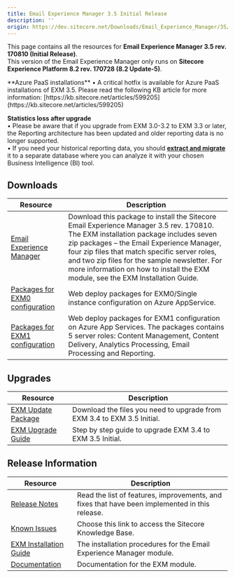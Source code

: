 ```yaml
---
title: Email Experience Manager 3.5 Initial Release
description: ''
origin: https://dev.sitecore.net/Downloads/Email_Experience_Manager/35/Email_Experience_Manager_35_Initial_Release.aspx
---
```


This page contains all the resources for **Email Experience Manager 3.5 rev. 170810 (Initial Release)**.  
  <Alert variant='warning' mb={4}>
    <AlertIcon />
    This version of the Email Experience Manager only runs on **Sitecore Experience Platform 8.2 rev. 170728 (8.2 Update-5)**.
  </Alert>
  
  <Alert variant='warning' mb={4}>
    <AlertIcon />
    **Azure PaaS installations**  
• A critical hotfix is available for Azure PaaS installations of EXM 3.5. Please read the following KB article for more information: [https://kb.sitecore.net/articles/599205](https://kb.sitecore.net/articles/599205)  
  
**Statistics loss after upgrade**  
• Please be aware that if you upgrade from EXM 3.0-3.2 to EXM 3.3 or later, the Reporting architecture has been updated and older reporting data is no longer supported.  
• If you need your historical reporting data, you should **[extract and migrate](https://doc.sitecore.net/email_experience_manager/reporting/extract_data_from_earlier_versions_of_exm_to_create_historical_reports)** it to a separate database where you can analyze it with your chosen Business Intelligence (BI) tool.
  </Alert>
  

## Downloads

 | Resource | Description |
 | --- | --- |
 | [Email Experience Manager](https://scdp.blob.core.windows.net/downloads/Email%20Experience%20Manager/35/Email%20Experience%20Manager%2035%20Initial%20Release/Secure/Email%20Experience%20Manager%203.5.0%20rev.%20170810%20NOT%20SC%20PACKAGE.zip) | Download this package to install the Sitecore Email Experience Manager 3.5 rev. 170810. The EXM installation package includes seven zip packages – the Email Experience Manager, four zip files that match specific server roles, and two zip files for the sample newsletter. For more information on how to install the EXM module, see the EXM Installation Guide. |
 | [Packages for EXM0 configuration](https://scdp.blob.core.windows.net/downloads/Email%20Experience%20Manager/35/Email%20Experience%20Manager%2035%20Initial%20Release/Secure/Email%20Experience%20Manager%203.5.0%20rev.%20170810%20(EXM0%20WDP%20Packages).zip) | Web deploy packages for EXM0/Single instance configuration on Azure AppService. |
 | [Packages for EXM1 configuration](https://scdp.blob.core.windows.net/downloads/Email%20Experience%20Manager/35/Email%20Experience%20Manager%2035%20Initial%20Release/Secure/Email%20Experience%20Manager%203.5.0%20rev.%20170810%20(EXM1%20WDP%20packages).zip) | Web deploy packages for EXM1 configuration on Azure App Services. The packages contains 5 server roles: Content Management, Content Delivery, Analytics Processing, Email Processing and Reporting. |

## Upgrades

 | Resource | Description |
 | --- | --- |
 | [EXM Update Package](https://scdp.blob.core.windows.net/downloads/Email%20Experience%20Manager/35/Email%20Experience%20Manager%2035%20Initial%20Release/Secure/Email%20Experience%20Manager%203.5.0%20rev.%20170810%20update%20package%20(NOT%20SC%20PACKAGE).zip) | Download the files you need to upgrade from EXM 3.4 to EXM 3.5 Initial. |
 | [EXM Upgrade Guide](https://scdp.blob.core.windows.net/downloads/Email%20Experience%20Manager/35/Email%20Experience%20Manager%2035%20Initial%20Release/Secure/EXM-Upgrade-Instructions-35.pdf) | Step by step guide to upgrade EXM 3.4 to EXM 3.5 Initial. |

## Release Information

 | Resource | Description |
 | --- | --- |
 | [Release Notes](/downloads/Email_Experience_Manager/35/Email_Experience_Manager_35_Initial_Release/Release_Notes) | Read the list of features, improvements, and fixes that have been implemented in this release. |
 | [Known Issues](https://kb.sitecore.net/articles/149565) | Choose this link to access the Sitecore Knowledge Base. |
 | [EXM Installation Guide](https://scdp.blob.core.windows.net/downloads/Email%20Experience%20Manager/35/Email%20Experience%20Manager%2035%20Initial%20Release/Secure/EXM-Installation-Guide-35.pdf) | The installation procedures for the Email Experience Manager module. |
 | [Documentation](https://doc.sitecore.net/email_experience_manager) | Documentation for the EXM module. |